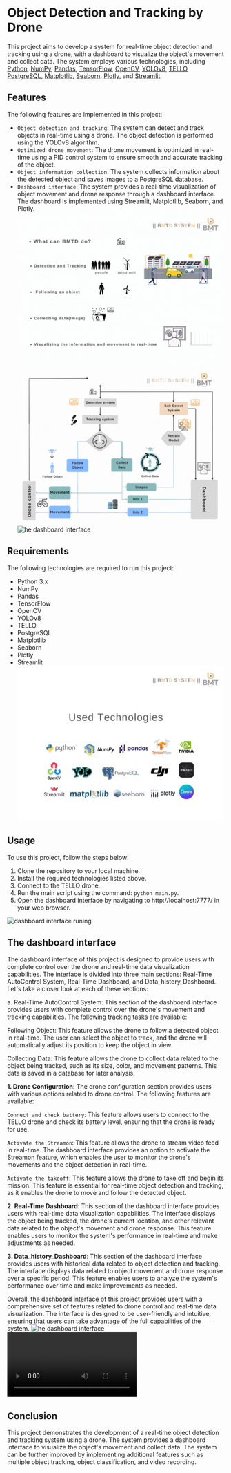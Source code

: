 # Object Detection and Tracking by Drone
This project aims to develop a system for real-time object detection and tracking using a drone, with a dashboard to visualize the object's movement and collect data. The system employs various technologies, including [Python](https://www.python.org/), [NumPy](https://github.com/numpy/numpy), [Pandas](https://github.com/pandas-dev/pandas), [TensorFlow](https://github.com/tensorflow/tensorflow), [OpenCV](https://github.com/opencv/opencv), [YOLOv8](https://github.com/ultralytics/ultralytics), [TELLO](https://github.com/dji-sdk/Tello-Python) [PostgreSQL](https://github.com/postgres/postgres), [Matplotlib](https://github.com/matplotlib/matplotlib), [Seaborn](https://github.com/mwaskom/seaborn), [Plotly](https://github.com/plotly), and [Streamlit](https://github.com/streamlit).

## Features
The following features are implemented in this project:

* `Object detection and tracking`: The system can detect and track objects in real-time using a drone. The object detection is performed using the YOLOv8 algorithm.
* `Optimized drone movement`: The drone movement is optimized in real-time using a PID control system to ensure smooth and accurate tracking of the object.
* `Object information collection`: The system collects information about the detected object and saves images to a PostgreSQL database.
* `Dashboard interface`: The system provides a real-time visualization of object movement and drone response through a dashboard interface. The dashboard is implemented using Streamlit, Matplotlib, Seaborn, and Plotly.
![he dashboard interface](/videos/BMTD.gif)
![he dashboard interface](/videos/flow_diagram.gif)
![he dashboard interface](/videos/fWind_mill.jpg)

## Requirements
The following technologies are required to run this project:

* Python 3.x
* NumPy
* Pandas
* TensorFlow
* OpenCV
* YOLOv8
* TELLO
* PostgreSQL
* Matplotlib
* Seaborn
* Plotly
* Streamlit
![Uesed technologies](/videos/Used_Technologies.jpg)

## Usage
To use this project, follow the steps below:

1. Clone the repository to your local machine.
2. Install the required technologies listed above.
3. Connect to the TELLO drone.
4. Run the main script using the command: `python main.py`.
5. Open the dashboard interface by navigating to http://localhost:7777/ in your web browser.

![dashboard interface runing](/videos/short_dashboard.gif)
## The dashboard interface
The dashboard interface of this project is designed to provide users with complete control over the drone and real-time data visualization capabilities. The interface is divided into three main sections: Real-Time AutoControl System, Real-Time Dashboard, and Data_history_Dashboard. Let's take a closer look at each of these sections:

a. Real-Time AutoControl System: This section of the dashboard interface provides users with complete control over the drone's movement and tracking capabilities. The following tracking tasks are available:

Following Object: This feature allows the drone to follow a detected object in real-time. The user can select the object to track, and the drone will automatically adjust its position to keep the object in view.

Collecting Data: This feature allows the drone to collect data related to the object being tracked, such as its size, color, and movement patterns. This data is saved in a database for later analysis.

**1. Drone Configuration**: The drone configuration section provides users with various options related to drone control. The following features are available:

`Connect and check battery`: This feature allows users to connect to the TELLO drone and check its battery level, ensuring that the drone is ready for use.

`Activate the Streamon`: This feature allows the drone to stream video feed in real-time. The dashboard interface provides an option to activate the Streamon feature, which enables the user to monitor the drone's movements and the object detection in real-time.

`Activate the takeoff`: This feature allows the drone to take off and begin its mission. This feature is essential for real-time object detection and tracking, as it enables the drone to move and follow the detected object.

**2. Real-Time Dashboard**: This section of the dashboard interface provides users with real-time data visualization capabilities. The interface displays the object being tracked, the drone's current location, and other relevant data related to the object's movement and drone response. This feature enables users to monitor the system's performance in real-time and make adjustments as needed.

**3. Data_history_Dashboard**: This section of the dashboard interface provides users with historical data related to object detection and tracking. The interface displays data related to object movement and drone response over a specific period. This feature enables users to analyze the system's performance over time and make improvements as needed.

Overall, the dashboard interface of this project provides users with a comprehensive set of features related to drone control and real-time data visualization. The interface is designed to be user-friendly and intuitive, ensuring that users can take advantage of the full capabilities of the system.
![he dashboard interface](/videos/ral_time.gif)
![he dashboard interface](/videos/dashboard.mp4)

## Conclusion
This project demonstrates the development of a real-time object detection and tracking system using a drone. The system provides a dashboard interface to visualize the object's movement and collect data. The system can be further improved by implementing additional features such as multiple object tracking, object classification, and video recording.

